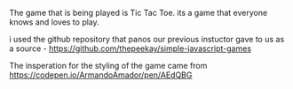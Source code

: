 The game that is being played is Tic Tac Toe. its a game that everyone knows and loves to play. 

i used the github repository that panos our previous instuctor gave to us as a source - https://github.com/thepeekay/simple-javascript-games

The insperation for the styling of the game came from https://codepen.io/ArmandoAmador/pen/AEdQBG

